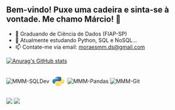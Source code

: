 ## Bem-vindo! Puxe uma cadeira e sinta-se à vontade. Me chamo Márcio! 👋

- 🎲 Graduando de Ciência de Dados (FIAP-SP)
- 🌱 Atualmente estudando Python, SQL e NoSQL...
- 📫 Contate-me via email: moraesmm.ds@gmail.com

[![Anurag's GitHub stats](https://github-readme-stats.vercel.app/api?username=Moraes-DS&show_icons=true&theme=algolia)](https://github.com/anuraghazra/github-readme-stats)

<div style="display: inline_block"><br>
  
  <img align="center" alt="MMM-SQLDev" height="30" width="40" src="https://cdn.jsdelivr.net/gh/devicons/devicon@latest/icons/sqldeveloper/sqldeveloper-original.svg" />
  <img align="center" alt="MMM-Python" height="30" width="40" src="https://raw.githubusercontent.com/devicons/devicon/master/icons/python/python-original.svg" />
  <img align="center" alt="MMM-Pandas" height="30" width="40" src="https://cdn.jsdelivr.net/gh/devicons/devicon@latest/icons/pandas/pandas-original.svg" />
  <img align="center" alt="MMM-Git" height="30" width="40" src="https://cdn.jsdelivr.net/gh/devicons/devicon@latest/icons/git/git-plain-wordmark.svg" />        
 
</div>

##

<div> 
  <a href = "mailto:moraesmm.ds@gmail.com"><img src="https://img.shields.io/badge/-Gmail-%23333?style=for-the-badge&logo=gmail&logoColor=white" target="_blank"></a>
  <a href="https://www.linkedin.com/in/mmmoraes/" target="_blank"><img src="https://img.shields.io/badge/-LinkedIn-%230077B5?style=for-the-badge&logo=linkedin&logoColor=white" target="_blank"></a> 
  
</div>
